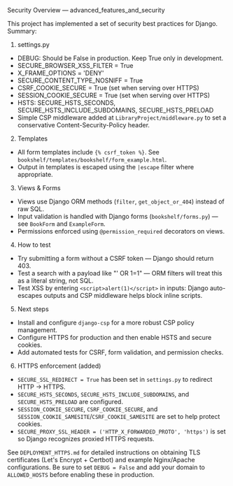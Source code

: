 Security Overview — advanced_features_and_security

This project has implemented a set of security best practices for Django. Summary:

1) settings.py
- DEBUG: Should be False in production. Keep True only in development.
- SECURE_BROWSER_XSS_FILTER = True
- X_FRAME_OPTIONS = 'DENY'
- SECURE_CONTENT_TYPE_NOSNIFF = True
- CSRF_COOKIE_SECURE = True (set when serving over HTTPS)
- SESSION_COOKIE_SECURE = True (set when serving over HTTPS)
- HSTS: SECURE_HSTS_SECONDS, SECURE_HSTS_INCLUDE_SUBDOMAINS, SECURE_HSTS_PRELOAD
- Simple CSP middleware added at `LibraryProject/middleware.py` to set a conservative Content-Security-Policy header.

2) Templates
- All form templates include `{% csrf_token %}`. See `bookshelf/templates/bookshelf/form_example.html`.
- Output in templates is escaped using the `|escape` filter where appropriate.

3) Views & Forms
- Views use Django ORM methods (`filter`, `get_object_or_404`) instead of raw SQL.
- Input validation is handled with Django forms (`bookshelf/forms.py`) — see `BookForm` and `ExampleForm`.
- Permissions enforced using `@permission_required` decorators on views.

4) How to test
- Try submitting a form without a CSRF token — Django should return 403.
- Test a search with a payload like "' OR 1=1" — ORM filters will treat this as a literal string, not SQL.
- Test XSS by entering `<script>alert(1)</script>` in inputs: Django auto-escapes outputs and CSP middleware helps block inline scripts.

5) Next steps
- Install and configure `django-csp` for a more robust CSP policy management.
- Configure HTTPS for production and then enable HSTS and secure cookies.
- Add automated tests for CSRF, form validation, and permission checks.

6) HTTPS enforcement (added)
- `SECURE_SSL_REDIRECT = True` has been set in `settings.py` to redirect HTTP -> HTTPS.
- `SECURE_HSTS_SECONDS`, `SECURE_HSTS_INCLUDE_SUBDOMAINS`, and `SECURE_HSTS_PRELOAD` are configured.
- `SESSION_COOKIE_SECURE`, `CSRF_COOKIE_SECURE`, and `SESSION_COOKIE_SAMESITE`/`CSRF_COOKIE_SAMESITE` are set to help protect cookies.
- `SECURE_PROXY_SSL_HEADER = ('HTTP_X_FORWARDED_PROTO', 'https')` is set so Django recognizes proxied HTTPS requests.

See `DEPLOYMENT_HTTPS.md` for detailed instructions on obtaining TLS certificates (Let's Encrypt + Certbot) and example Nginx/Apache configurations. Be sure to set `DEBUG = False` and add your domain to `ALLOWED_HOSTS` before enabling these in production.
